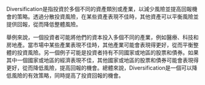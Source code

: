

Diversification是指投資於多個不同的資產類別或產業，以減少風險並提高回報機會的策略。透過分散投資風險，在某些資產表現不佳時，其他資產可以平衡風險並提供回報，從而降低整體風險。

舉例來說，一個投資者可能將他們的資本投入多個不同的產業，例如醫療、科技和房地產。當市場中某些產業表現不佳時，其他產業可能會表現得更好，從而平衡整體的投資風險。另一個例子可能是投資者持有不同國家或地區的股票和債券。如果其中一個國家或地區的經濟表現不佳，其他國家或地區的股票和債券可能會表現得更好，從而降低風險，提高回報的機會。總體來說，Diversification是一個可以降低風險的有效策略，同時提高了投資回報的機會。